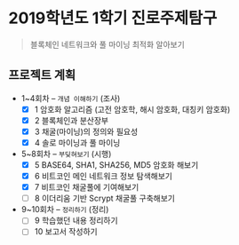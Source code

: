 # 2019학년도 1학기 진로주제탐구

> 블록체인 네트워크와 풀 마이닝 최적화 알아보기

## 프로젝트 계획
- 1~4회차 – `개념 이해하기` (조사)
    - [X] 1 암호화 알고리즘 (고전 암호학, 해시 암호화, 대칭키 암호화)
    - [X] 2 블록체인과 분산장부
    - [X] 3 채굴(마이닝)의 정의와 필요성
    - [X] 4 솔로 마이닝과 풀 마이닝
- 5~8회차 – `부딪혀보기` (시행)
    - [X] 5 BASE64, SHA1, SHA256, MD5 암호화 해보기
    - [X] 6 비트코인 메인 네트워크 정보 탐색해보기
    - [X] 7 비트코인 채굴풀에 기여해보기
    - [ ] 8 이더리움 기반 Scrypt 채굴풀 구축해보기
- 9~10회차 – `정리하기` (정리)
    - [ ] 9 학습했던 내용 정리하기
    - [ ] 10 보고서 작성하기
